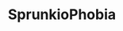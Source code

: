 ---
slug: sprunkiophobia
title: SprunkioPhobia
description: "SprunkioPhobia is an exciting online game. Play for free directly in your browser!"
icon: /images/popular_mods/SprunkioPhobia.png
url: https://wowtbc.net/sprunkin/sprunkiophobia/index.html
previewImage: /images/popular_mods/SprunkioPhobia.png
type: popular mods

# SEO配置
seo:
  title: "SprunkioPhobia - Play Free Online Game | Fun Browser Games"
  description: "SprunkioPhobia - Play this fun online game for free in your browser. No download required!"
  ogImage: "/images/popular_mods/SprunkioPhobia.png"
  keywords: "sprunkiophobia, online game, browser game, free game, popular mods game, play online"

videoUrls:
  - https://www.youtube.com/embed/example1
  - https://www.youtube.com/embed/example2

whyPlay:
  title: "Why Play SprunkioPhobia?"
  items:
    - "Immersive Gameplay: SprunkioPhobia offers an engaging and immersive gaming experience that will keep you entertained for hours"
    - "Challenging Levels: Test your skills with increasingly difficult challenges and obstacles"
    - "Beautiful Graphics: Enjoy stunning visuals and smooth animations that bring the game world to life"
    - "Regular Updates: New content and features are added regularly to keep the game fresh and exciting"
    - "Free to Play: Experience all the fun without spending a penny"
    - "Community Features: Connect with other players, share strategies, and compete for high scores"
    - "Cross-Platform: Play on any device with a web browser, no downloads required"

features:
  title: "Key Features of SprunkioPhobia"
  image: "/images/popular_mods/SprunkioPhobia.png"
  items:
    - "Intuitive Controls: Easy to learn controls make SprunkioPhobia accessible for players of all skill levels"
    - "Multiple Game Modes: Enjoy various gameplay options that provide different challenges and experiences"
    - "Character Customization: Personalize your gaming experience with unique characters and items"
    - "Achievement System: Complete special tasks to earn rewards and recognition"
    - "Leaderboards: Compete with players worldwide and see who can achieve the highest scores"

characteristics:
  title: "Game Characteristics"
  image: "/images/popular_mods/SprunkioPhobia.png"
  items:
    - "Genre: Popular mods game with elements of strategy and skill"
    - "Difficulty: Suitable for both casual gamers and those seeking a challenge"
    - "Play Time: Quick sessions or extended gameplay, depending on your preference"
    - "Art Style: Vibrant and engaging visuals that enhance the gaming experience"
    - "Sound Design: Immersive audio that complements the gameplay perfectly"

info: "SprunkioPhobia is an exciting online game that offers players a unique and engaging gaming experience. With its intuitive controls, stunning visuals, and challenging gameplay, SprunkioPhobia provides hours of entertainment for players of all ages and skill levels. Whether you're looking for a quick gaming session during a break or an extended play session, SprunkioPhobia delivers an immersive experience that will keep you coming back for more. The game features multiple levels of increasing difficulty, ensuring that players are constantly challenged as they progress. With regular updates adding new content and features, SprunkioPhobia remains fresh and exciting, providing endless entertainment options for its growing community of players."

howToPlayIntro: "Welcome to SprunkioPhobia! This guide will walk you through the basics and help you master the game. Whether you're a beginner or looking to improve your skills, these tips and instructions will enhance your gaming experience."

howToPlaySteps:
  - title: "Getting Started"
    description: "Begin your SprunkioPhobia adventure by familiarizing yourself with the controls. Use your keyboard or mouse to navigate through the game interface. The tutorial will guide you through the basic mechanics and help you understand the objectives."
  - title: "Understanding the Objectives"
    description: "In SprunkioPhobia, your main goal is to progress through levels by completing specific objectives. Each level presents unique challenges that require different strategies and approaches."
  - title: "Mastering the Controls"
    description: "Practice using the controls to improve your precision and reaction time. SprunkioPhobia requires quick reflexes and strategic thinking to overcome obstacles and defeat opponents."
  - title: "Utilizing Power-ups"
    description: "Collect power-ups throughout the game to enhance your abilities and overcome difficult challenges. Each power-up offers unique advantages that can be crucial for success."
  - title: "Developing Strategies"
    description: "As you progress in SprunkioPhobia, develop effective strategies for different scenarios. Analyze patterns, anticipate challenges, and adapt your approach to maximize your performance."

faq:
  title: "Frequently Asked Questions about SprunkioPhobia"
  items:
    - question: "Is SprunkioPhobia free to play?"
      answer: "Yes, SprunkioPhobia is completely free to play directly in your web browser. No downloads or purchases are required to enjoy the full game experience."
    - question: "Can I play SprunkioPhobia on mobile devices?"
      answer: "Yes, SprunkioPhobia is optimized for both desktop and mobile play. You can enjoy the game on any device with a web browser and internet connection."
    - question: "Are there any in-game purchases?"
      answer: "While SprunkioPhobia is free to play, there may be optional in-game purchases available for cosmetic items or additional features that don't affect core gameplay."
    - question: "How often is SprunkioPhobia updated?"
      answer: "The developers regularly update SprunkioPhobia with new content, features, and improvements based on player feedback and game performance."
    - question: "Can I play SprunkioPhobia offline?"
      answer: "Currently, SprunkioPhobia requires an internet connection to play as it's a browser-based online game."
    - question: "Is SprunkioPhobia suitable for children?"
      answer: "Yes, SprunkioPhobia is designed to be family-friendly and suitable for players of all ages."
    - question: "How do I report bugs or issues?"
      answer: "If you encounter any problems while playing SprunkioPhobia, you can report them through the game's support page or contact the developers directly through their website."
    - question: "Still Have Questions?"
      answer: "If you have additional questions about SprunkioPhobia that aren't covered in this FAQ, please visit our support center or contact our customer service team for assistance."
---